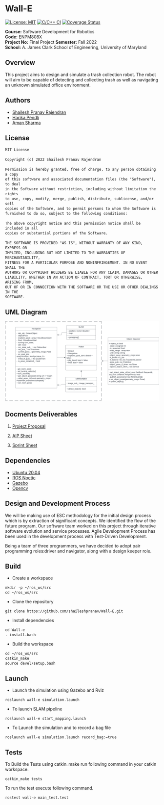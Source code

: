 # Wall-E

[![License: MIT](https://img.shields.io/badge/License-MIT-green.svg)](https://opensource.org/licenses/MIT)
[![C/C++ CI](https://github.com/shaileshpranav/Wall-E/actions/workflows/CI.yml/badge.svg)](https://github.com/shaileshpranav/Wall-E/actions/workflows/CI.yml)
[![Coverage Status](https://coveralls.io/repos/github/shaileshpranav/Wall-E/badge.svg?branch=main)](https://coveralls.io/github/shaileshpranav/Wall-E?branch=main)

**Course:** Software Development for Robotics  
**Code:** ENPM808X  
**Project No:** Final Project
**Semester:** Fall 2022  
**School:** A. James Clark School of Engineering, University of Maryland  

## Overview

This project aims to design and simulate a trash collection robot. The robot will aim to be capable of detecting and collecting trash as well as navigating an unknown simulated office environment.

## Authors
- [Shailesh Pranav Rajendran](https://github.com/shaileshpranav)
- [Harika Pendli](https://github.com/)
- [Aman Sharma](https://github.com/amancodeblast)


## License
```
MIT License

Copyright (c) 2022 Shailesh Pranav Rajendran

Permission is hereby granted, free of charge, to any person obtaining a copy
of this software and associated documentation files (the "Software"), to deal
in the Software without restriction, including without limitation the rights
to use, copy, modify, merge, publish, distribute, sublicense, and/or sell
copies of the Software, and to permit persons to whom the Software is
furnished to do so, subject to the following conditions:

The above copyright notice and this permission notice shall be included in all
copies or substantial portions of the Software.

THE SOFTWARE IS PROVIDED "AS IS", WITHOUT WARRANTY OF ANY KIND, EXPRESS OR
IMPLIED, INCLUDING BUT NOT LIMITED TO THE WARRANTIES OF MERCHANTABILITY,
FITNESS FOR A PARTICULAR PURPOSE AND NONINFRINGEMENT. IN NO EVENT SHALL THE
AUTHORS OR COPYRIGHT HOLDERS BE LIABLE FOR ANY CLAIM, DAMAGES OR OTHER
LIABILITY, WHETHER IN AN ACTION OF CONTRACT, TORT OR OTHERWISE, ARISING FROM,
OUT OF OR IN CONNECTION WITH THE SOFTWARE OR THE USE OR OTHER DEALINGS IN THE
SOFTWARE.
```


## UML Diagram
![UML Initial](UML/FInal/UML_Final.png)

## Docments Deliverables
1. [Project Proposal](assests/Final_808X_proposal.pdf)

2. [AIP Sheet](https://docs.google.com/spreadsheets/d/1XeTO0CUpv6UCy624VYsgb07ksButBDdTZqp0TRLlJ4I/edit?usp=sharing) 

3. [Sprint Sheet](https://docs.google.com/document/d/11cLR52aRCAyYz1M3-HGVqCmaej5kUB9rt5mzMqc03yA/edit?usp=sharing)

## Dependencies
- [Ubuntu 20.04]()
- [ROS Noetic](http://wiki.ros.org/melodic/Installation/Ubuntu)
- [Gazebo](http://gazebosim.org/)
- [Opencv](https://github.com/opencv/opencv)

## Design and Development Process

We will be making use of ESC methodology for the initial design process which is by extraction of significant concepts. We identified the flow of the future program. Our software team worked on this project through iterative software evolution and service processes. Agile Development Process has been used in the development process with Test-Driven Development. 

Being a team of three programmers, we have decided to adopt pair programming roles:driver and navigator, along with a design keeper role.

## Build
- Create a workspace
```
mkdir -p ~/ros_ws/src
cd ~/ros_ws/src
```
- Clone the repository
```
git clone https://github.com/shaileshpranav/Wall-E.git
```
- Install dependencies
```
cd Wall-e
. install.bash
```
- Build the workspace
```
cd ~/ros_ws/src
catkin_make
source devel/setup.bash
```

## Launch
- Launch the simulation using Gazebo and Rviz
```
roslaunch wall-e simulation.launch
```

- To launch SLAM pipeline
```
roslaunch wall-e start_mapping.launch
```

- To Launch the simulation and to record a bag file 
```
roslaunch wall-e simulation.launch record_bag:=true
```

## Tests
To Build the Tests using catkin_make run following command in your catkin workspace.
```
catkin_make tests
```

To run the test execute following command.
```
rostest wall-e main_test.test
```
